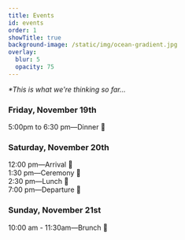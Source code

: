 ```yaml
---
title: Events
id: events
order: 1
showTitle: true
background-image: /static/img/ocean-gradient.jpg
overlay:
  blur: 5
  opacity: 75
---
```

*\*This is what we're thinking so far...*

### **Friday, November 19th**

5:00pm to 6:30 pm—Dinner 🥘

### **Saturday, November 20th**

12:00 pm—Arrival 🌳\
1:30 pm—Ceremony 💍\
2:30 pm—Lunch 🥪\
7:00 pm—Departure 👋

### **Sunday, November 21st**

10:00 am - 11:30am—Brunch 🍳